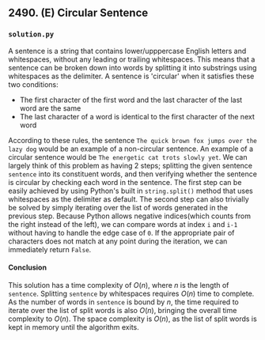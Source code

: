 ## 2490. (E) Circular Sentence

### `solution.py`
A sentence is a string that contains lower/upppercase English letters and whitespaces, without any leading or trailing whitespaces. This means that a sentence can be broken down into words by splitting it into substrings using whitespaces as the delimiter. A sentence is 'circular' when it satisfies these two conditions:  

- The first character of the first word and the last character of the last word are the same
- The last character of a word is identical to the first character of the next word

According to these rules, the sentence `The quick brown fox jumps over the lazy dog` would be an example of a non-circular sentence. An example of a circular sentence would be `The energetic cat trots slowly yet`. We can largely think of this problem as having 2 steps; splitting the given sentence `sentence` into its constituent words, and then verifying whether the sentence is circular by checking each word in the sentence. The first step can be easily achieved by using Python's built in `string.split()` method that uses whitespaces as the delimiter as default. The second step can also trivially be solved by simply iterating over the list of words generated in the previous step. Because Python allows negative indices(which counts from the right instead of the left), we can compare words at index `i` and `i-1` without having to handle the edge case of `0`. If the appropriate pair of characters does not match at any point during the iteration, we can immediately return `False`.  

#### Conclusion
This solution has a time complexity of $O(n)$, where $n$ is the length of `sentence`. Splitting `sentence` by whitespaces requires $O(n)$ time to complete. As the number of words in `sentence` is bound by $n$, the time required to iterate over the list of split words is also $O(n)$, bringing the overall time complexity to $O(n)$. The space complexity is $O(n)$, as the list of split words is kept in memory until the algorithm exits.  
  

